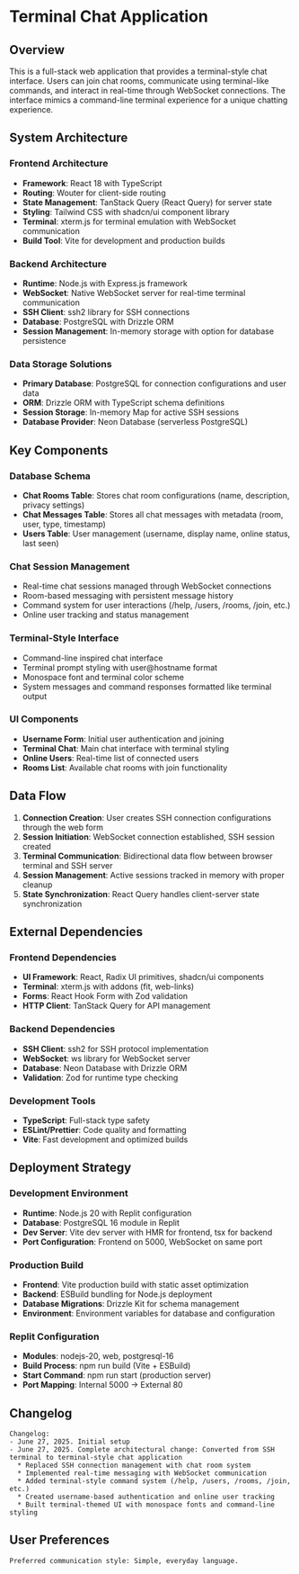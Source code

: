 # Terminal Chat Application

## Overview

This is a full-stack web application that provides a terminal-style chat interface. Users can join chat rooms, communicate using terminal-like commands, and interact in real-time through WebSocket connections. The interface mimics a command-line terminal experience for a unique chatting experience.

## System Architecture

### Frontend Architecture
- **Framework**: React 18 with TypeScript
- **Routing**: Wouter for client-side routing
- **State Management**: TanStack Query (React Query) for server state
- **Styling**: Tailwind CSS with shadcn/ui component library
- **Terminal**: xterm.js for terminal emulation with WebSocket communication
- **Build Tool**: Vite for development and production builds

### Backend Architecture
- **Runtime**: Node.js with Express.js framework
- **WebSocket**: Native WebSocket server for real-time terminal communication
- **SSH Client**: ssh2 library for SSH connections
- **Database**: PostgreSQL with Drizzle ORM
- **Session Management**: In-memory storage with option for database persistence

### Data Storage Solutions
- **Primary Database**: PostgreSQL for connection configurations and user data
- **ORM**: Drizzle ORM with TypeScript schema definitions
- **Session Storage**: In-memory Map for active SSH sessions
- **Database Provider**: Neon Database (serverless PostgreSQL)

## Key Components

### Database Schema
- **Chat Rooms Table**: Stores chat room configurations (name, description, privacy settings)
- **Chat Messages Table**: Stores all chat messages with metadata (room, user, type, timestamp)
- **Users Table**: User management (username, display name, online status, last seen)

### Chat Session Management
- Real-time chat sessions managed through WebSocket connections
- Room-based messaging with persistent message history
- Command system for user interactions (/help, /users, /rooms, /join, etc.)
- Online user tracking and status management

### Terminal-Style Interface
- Command-line inspired chat interface
- Terminal prompt styling with user@hostname format
- Monospace font and terminal color scheme
- System messages and command responses formatted like terminal output

### UI Components
- **Username Form**: Initial user authentication and joining
- **Terminal Chat**: Main chat interface with terminal styling
- **Online Users**: Real-time list of connected users
- **Rooms List**: Available chat rooms with join functionality

## Data Flow

1. **Connection Creation**: User creates SSH connection configurations through the web form
2. **Session Initiation**: WebSocket connection established, SSH session created
3. **Terminal Communication**: Bidirectional data flow between browser terminal and SSH server
4. **Session Management**: Active sessions tracked in memory with proper cleanup
5. **State Synchronization**: React Query handles client-server state synchronization

## External Dependencies

### Frontend Dependencies
- **UI Framework**: React, Radix UI primitives, shadcn/ui components
- **Terminal**: xterm.js with addons (fit, web-links)
- **Forms**: React Hook Form with Zod validation
- **HTTP Client**: TanStack Query for API management

### Backend Dependencies
- **SSH Client**: ssh2 for SSH protocol implementation
- **WebSocket**: ws library for WebSocket server
- **Database**: Neon Database with Drizzle ORM
- **Validation**: Zod for runtime type checking

### Development Tools
- **TypeScript**: Full-stack type safety
- **ESLint/Prettier**: Code quality and formatting
- **Vite**: Fast development and optimized builds

## Deployment Strategy

### Development Environment
- **Runtime**: Node.js 20 with Replit configuration
- **Database**: PostgreSQL 16 module in Replit
- **Dev Server**: Vite dev server with HMR for frontend, tsx for backend
- **Port Configuration**: Frontend on 5000, WebSocket on same port

### Production Build
- **Frontend**: Vite production build with static asset optimization
- **Backend**: ESBuild bundling for Node.js deployment
- **Database Migrations**: Drizzle Kit for schema management
- **Environment**: Environment variables for database and configuration

### Replit Configuration
- **Modules**: nodejs-20, web, postgresql-16
- **Build Process**: npm run build (Vite + ESBuild)
- **Start Command**: npm run start (production server)
- **Port Mapping**: Internal 5000 → External 80

## Changelog
```
Changelog:
- June 27, 2025. Initial setup
- June 27, 2025. Complete architectural change: Converted from SSH terminal to terminal-style chat application
  * Replaced SSH connection management with chat room system
  * Implemented real-time messaging with WebSocket communication
  * Added terminal-style command system (/help, /users, /rooms, /join, etc.)
  * Created username-based authentication and online user tracking
  * Built terminal-themed UI with monospace fonts and command-line styling
```

## User Preferences
```
Preferred communication style: Simple, everyday language.
```